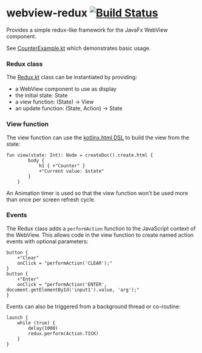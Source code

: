 # webview-redux [![Build Status](https://travis-ci.org/sgdan/webview-redux.svg?branch=master)](https://travis-ci.org/sgdan/webview-redux)
Provides a simple redux-like framework for the JavaFx WebView component.

See [CounterExample.kt](src/test/kotlin/com/github/sgdan/webviewredux/CounterExample.kt) which demonstrates
basic usage.

### Redux class
The [Redux.kt](src/main/kotlin/com/github/sgdan/webviewredux/Redux.kt) class can be instantiated by providing:
- a WebView component to use as display
- the initial state: State
- a view function: (State) -> View
- an update function: (State, Action) -> State

### View function
The view function can use the [kotlinx.html DSL](https://github.com/Kotlin/kotlinx.html) to
build the view from the state:
```
fun view(state: Int): Node = createDoc().create.html {
        body {
            h1 { +"Counter" }
            +"Current value: $state"
        }
    }
```
An Animation timer is used so that the view function won't be used more than once per screen
refresh cycle.

### Events
The Redux class adds a `performAction` function to the JavaScript
context of the WebView. This allows code in the view function to create named action events
with optional parameters:
```
button {
    +"Clear"
    onClick = "performAction('CLEAR');"
}
button {
    +"Enter"
    onClick = "performAction('ENTER', document.getElementById('input1').value, 'arg');"
}
```

Events can also be triggered from a background thread or co-routine:
```
launch {
    while (true) {
        delay(1000)
        redux.perform(Action.TICK)
    }
}
```
